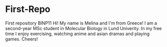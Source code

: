 # First-Repo
First repository BINP11
Hi! My name is Melina and I'm from Greece! 
I am a second-year MSc student in Molecular Biology in Lund Univerity.
In my free time I enjoy exercising, watching anime and asian dramas and playing games.
Cheers!
